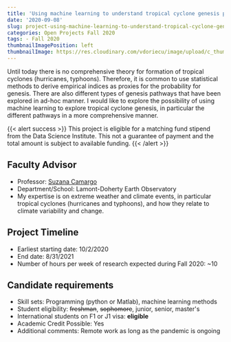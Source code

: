 ```yaml
---
title: 'Using machine learning to understand tropical cyclone genesis pathways'
date: '2020-09-08'
slug: project-using-machine-learning-to-understand-tropical-cyclone-genesis-pathways
categories: Open Projects Fall 2020
tags: - Fall 2020
thumbnailImagePosition: left
thumbnailImage: https://res.cloudinary.com/vdoriecu/image/upload/c_thumb,w_200,g_face/v1579110178/construction_c6dqbd.png
---
```

Until today there is no comprehensive theory for formation of tropical cyclones (hurricanes, typhoons). Therefore, it is common to use statistical methods to derive  empirical indices as proxies for the probability for genesis. There are also different types of genesis pathways that have been explored in ad-hoc manner. I would like to explore the possibility of using machine learning to explore tropical cyclone genesis, in particular the different pathways in a more comprehensive manner. 

<!--more-->

{{< alert success >}}
This project is eligible for a matching fund stipend from the Data Science Institute. This not a guarantee of payment and the total amount is subject to available funding.
{{< /alert >}}

## Faculty Advisor
+ Professor: [Suzana Camargo](https://www.ldeo.columbia.edu/~suzana/index.html)
+ Department/School: Lamont-Doherty Earth Observatory
+ My expertise is on extreme weather and climate events, in particular tropical cyclones (hurricanes and typhoons), and how they relate to climate variability and change.

## Project Timeline
+ Earliest starting date: 10/2/2020
+ End date: 8/31/2021
+ Number of hours per week of research expected during Fall 2020: ~10

## Candidate requirements
+ Skill sets: Programming (python or Matlab), machine learning methods
+ Student eligibility: ~~freshman~~, ~~sophomore~~, junior, senior, master's
+ International students on F1 or J1 visa: **eligible**
+ Academic Credit Possible: Yes
+ Additional comments: Remote work as long as the pandemic is ongoing

